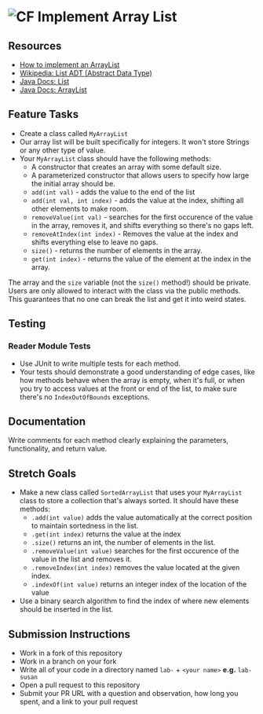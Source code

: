 # ![CF](http://i.imgur.com/7v5ASc8.png) Implement Array List

## Resources  
* [How to implement an ArrayList](http://www.vogella.com/tutorials/JavaDatastructureList/article.html)
* [Wikipedia: List ADT (Abstract Data Type)](https://en.wikipedia.org/wiki/List_(abstract_data_type))
* [Java Docs: List](https://docs.oracle.com/javase/8/docs/api/java/util/List.html)
* [Java Docs: ArrayList](https://docs.oracle.com/javase/8/docs/api/java/util/ArrayList.html)

## Feature Tasks
* Create a class called `MyArrayList`
* Our array list will be built specifically for integers. It won't store
  Strings or any other type of value.
* Your `MyArrayList` class should have the following methods:
  * A constructor that creates an array with some default size.
  * A parameterized constructor that allows users to specify how large
    the initial array should be.
  * `add(int val)` - adds the value to the end of the list
  * `add(int val, int index)` - adds the value at the index, shifting all other
    elements to make room.
  * `removeValue(int val)` - searches for the first occurence of the value in
    the array, removes it, and shifts everything so there's no gaps left.
  * `removeAtIndex(int index)` - Removes the value at the index and shifts
    everything else to leave no gaps.
  * `size()` - returns the number of elements in the array.
  * `get(int index)` - returns the value of the element at the index in the array.

The array and the `size` variable (not the `size()` method!) should be private.
Users are only allowed to interact with the class via the public methods. This
guarantees that no one can break the list and get it into weird states.

## Testing  
### Reader Module Tests
* Use JUnit to write multiple tests for each method.
* Your tests should demonstrate a good understanding of edge cases, like
  how methods behave when the array is empty, when it's full, or when you try
  to access values at the front or end of the list, to make sure there's no
  `IndexOutOfBounds` exceptions.

## Documentation
Write comments for each method clearly explaining the parameters, functionality,
and return value.

## Stretch Goals
* Make a new class called `SortedArrayList` that uses your `MyArrayList` class
  to store a collection that's always sorted. It should have these methods:
  * `.add(int value)` adds the value automatically at the correct position to
    maintain sortedness in the list.
  * `.get(int index)` returns the value at the index
  * `.size()` returns an int, the number of elements in the list.
  * `.removeValue(int value)` searches for the first occurence of the value in the list
    and removes it.
  * `.removeIndex(int index)` removes the value located at the given index.
  * `.indexOf(int value)` returns an integer index of the location of the value
* Use a binary search algorithm to find the index of where new elements should
  be inserted in the list.

## Submission Instructions
* Work in a fork of this repository
* Work in a branch on your fork
* Write all of your code in a directory named `lab-` + `<your name>` **e.g.** `lab-susan`
* Open a pull request to this repository
* Submit your PR URL with a question and observation, how long you spent, and a link to
  your pull request
